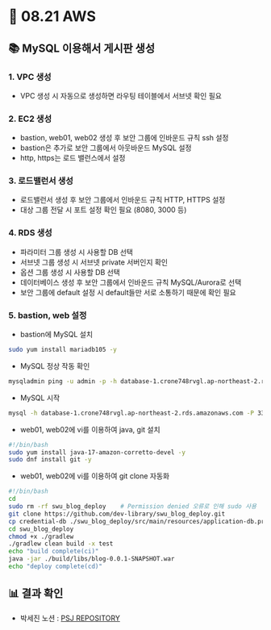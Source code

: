 # 📗 08.21 AWS
## 📚 MySQL 이용해서 게시판 생성
### 1. VPC 생성
- VPC 생성 시 자동으로 생성하면 라우팅 테이블에서 서브넷 확인 필요

### 2. EC2 생성
- bastion, web01, web02 생성 후 보안 그룹에 인바운드 규칙 ssh 설정
- bastion은 추가로 보안 그룹에서 아웃바운드 MySQL 설정
- http, https는 로드 밸런스에서 설정

### 3. 로드밸런서 생성
- 로드밸런서 생성 후 보안 그룹에서 인바운드 규칙 HTTP, HTTPS 설정
- 대상 그룹 전달 시 포트 설정 확인 필요 (8080, 3000 등)

### 4. RDS 생성
- 파라미터 그룹 생성 시 사용할 DB 선택
- 서브넷 그룹 생성 시 서브넷 private 서버인지 확인
- 옵션 그룹 생성 시 사용할 DB 선택
- 데이터베이스 생성 후 보안 그룹에서 인바운드 규칙 MySQL/Aurora로 선택
- 보안 그룹에 default 설정 시 default들만 서로 소통하기 때문에 확인 필요

### 5. bastion, web 설정
- bastion에 MySQL 설치

```bash
sudo yum install mariadb105 -y
```

- MySQL 정상 작동 확인
```bash
mysqladmin ping -u admin -p -h database-1.crone748rvgl.ap-northeast-2.rds.amazonaws.com
```

- MySQL 시작
```bash
mysql -h database-1.crone748rvgl.ap-northeast-2.rds.amazonaws.com -P 3306 -u admin -p
```

- web01, web02에 vi를 이용하여 java, git 설치
```bash
#!/bin/bash
sudo yum install java-17-amazon-corretto-devel -y
sudo dnf install git -y
```

- web01, web02에 vi를 이용하여 git clone 자동화
```bash
#!/bin/bash
cd
sudo rm -rf swu_blog_deploy    # Permission denied 오류로 인해 sudo 사용
git clone https://github.com/dev-library/swu_blog_deploy.git
cp credential-db ./swu_blog_deploy/src/main/resources/application-db.properties
cd swu_blog_deploy
chmod +x ./gradlew
./gradlew clean build -x test
echo "build complete(ci)"
java -jar ./build/libs/blog-0.0.1-SNAPSHOT.war
echo "deploy complete(cd)"
```
## 📊 결과 확인
- 박세진 노션 : [PSJ REPOSITORY](https://psjrepository.notion.site/DAY-26-2553d86ddbdc80149675d4b760a0a0f1)